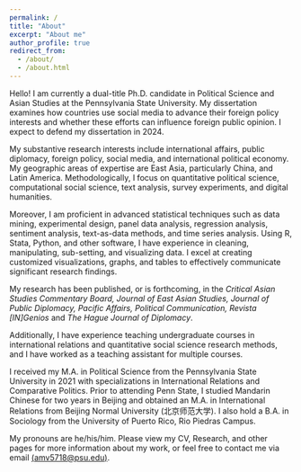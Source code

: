 ```yaml
---
permalink: /
title: "About"
excerpt: "About me"
author_profile: true
redirect_from:
  - /about/
  - /about.html
---
```


Hello! I am currently a dual-title Ph.D. candidate in Political Science and Asian Studies at the Pennsylvania State University. My dissertation examines how countries use social media to advance their foreign policy interests and whether these efforts can influence foreign public opinion. I expect to defend my dissertation in 2024.

My substantive research interests include international affairs, public diplomacy, foreign policy, social media, and international political economy. My geographic areas of expertise are East Asia, particularly China, and Latin America. Methodologically, I focus on quantitative political science, computational social science, text analysis, survey experiments, and digital humanities.

Moreover, I am proficient in advanced statistical techniques such as data mining, experimental design, panel data analysis, regression analysis, sentiment analysis, text-as-data methods, and time series analysis. Using R, Stata, Python, and other software, I have experience in cleaning, manipulating, sub-setting, and visualizing data. I excel at creating customized visualizations, graphs, and tables to effectively communicate significant research findings.

My research has been published, or is forthcoming, in the <i>Critical Asian Studies Commentary Board, Journal of East Asian Studies, Journal of Public Diplomacy, Pacific Affairs, Political Communication, Revista [IN]Genios</i> and <i>The Hague Journal of Diplomacy</i>.

Additionally, I have experience teaching undergraduate courses in international relations and quantitative social science research methods, and I have worked as a teaching assistant for multiple courses.

I received my M.A. in Political Science from the Pennsylvania State University in 2021 with specializations in International Relations and Comparative Politics. Prior to attending Penn State, I studied Mandarin Chinese for two years in Beijing and obtained an M.A. in International Relations from Beijing Normal University (北京师范大学). I also hold a B.A. in Sociology from the University of Puerto Rico, Rio Piedras Campus.

<!--
My teaching interests are closely related to my research, and I believe they mutually benefit each other. I am interested in teaching substantive courses in international relations, comparative politics, diplomacy, Chinese foreign policy, Chinese politics, social media and politics, U.S.-China relations, and international political economy. Additionally, I am interested in teaching courses on social science research methods, with a particular focus on quantitative analysis, text-as-data methods, and survey design and analysis.>
-->

My pronouns are he/his/him. Please view my CV, Research, and other pages for more information about my work, or feel free to contact me via email [(amv5718@psu.edu)](mailto:amv5718@psu.edu).
